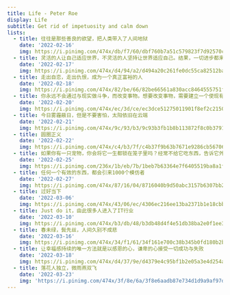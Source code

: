 ```yaml
---
title: Life - Peter Roe
display: Life
subtitle: Get rid of impetuosity and calm down
lists: 
  - title: 往往是那些善良的欲望，把人类带入了人间地狱
    date: '2022-02-16'
    img: https://i.pinimg.com/474x/db/f7/60/dbf760b7a51c579823f7d92570c48c15.jpg
  - title: 灵活的人让自己适应世界，不灵活的人坚持让世界适应自己。结果，一切进步都来自不灵活的人
    date: '2022-02-17'
    img: https://i.pinimg.com/474x/d4/94/a2/d494a20c261fe0dc55ca82512bab630d.jpg
  - title: 走出自恋，走出仇恨，成为一个真正富裕的人
    date: '2022-02-18'
    img: https://i.pinimg.com/474x/82/be/66/82be66561a830acc8464555751fb2356.jpg
  - title: 你永远不会通过与现实做斗争，而改变事物。想要改变事物，需要建立一个使现有模型过时的新模型
    date: '2022-02-20'
    img: https://i.pinimg.com/474x/ec/3d/ce/ec3dce51275011901f8ef2c215056714.jpg
  - title: 今日雾霾蔽日，但是不要害怕，太阳依旧在云端
    date: '2022-02-21'
    img: https://i.pinimg.com/474x/9c/93/b3/9c93b3fb1b8b113872f8c0b37915048f.jpg
  - title: 圆圈正义
    date: '2022-02-22'
    img: https://i.pinimg.com/474x/c4/b3/7f/c4b37f9b63b7671e9286cb5670666c1a.jpg
  - title: 如果你有一只宠物，你会将它一生都锁在笼子里吗？经常不给它吃东西，告诉它外面的世界很可怕，不如待在笼子里？
    date: '2022-02-25'
    img: https://i.pinimg.com/236x/1b/eb/7b/1beb7b63364e7f6405519ba8a1f2d405.jpg
  - title: 任何一个有效的东西，都会引来1000个模仿者
    date: '2022-02-27'
    img: https://i.pinimg.com/474x/87/16/04/8716040b9d50abc3157b6307bb2a8285.jpg    
  - title: 过好当下
    date: '2022-03-06'
    img: https://i.pinimg.com/474x/43/06/ec/4306ec216ee13ba2371b1e18cbb194ff.jpg
  - title: Just do it，由此很多人进入了IT行业
    date: '2022-03-10'
    img: https://i.pinimg.com/474x/b3/db/48/b3db48d4f4e51db38ba2e0f1ee3d9f33.jpg
  - title: 春未绿，鬓先丝，人间久别不成悲
    date: '2022-03-16'
    img: https://i.pinimg.com/474x/34/f1/61/34f161e700c38b345b0fd180b2b69a7a.jpg
  - title: 让幸福感持续的唯一方法就是以感恩的心，谦卑的心接受一切成功与失败
    date: '2022-03-18'
    img: https://i.pinimg.com/474x/d4/37/9e/d4379e4c95bf1b2e05a3e4d254a79af7.jpg
  - title: 落花人独立，微雨燕双飞
    date: '2022-03-23'
    img: 'https://i.pinimg.com/474x/3f/8e/6a/3f8e6aadb87e734d1d9a9af97d0dd7fd.jpg'
---
```


<LifeList :lists="frontmatter.lists"/>